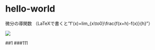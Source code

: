 # hello-world

微分の導関数
（LaTeXで書くと”f'(x)=lim_{x\to0}\frac{f(x+h)-f(x)}{h}”）

<img src="https://latex.codecogs.com/gif.latex?f'(x)=lim_{x\to0}\frac{f(x+h)-f(x)}{h}"/>

##1
###111
